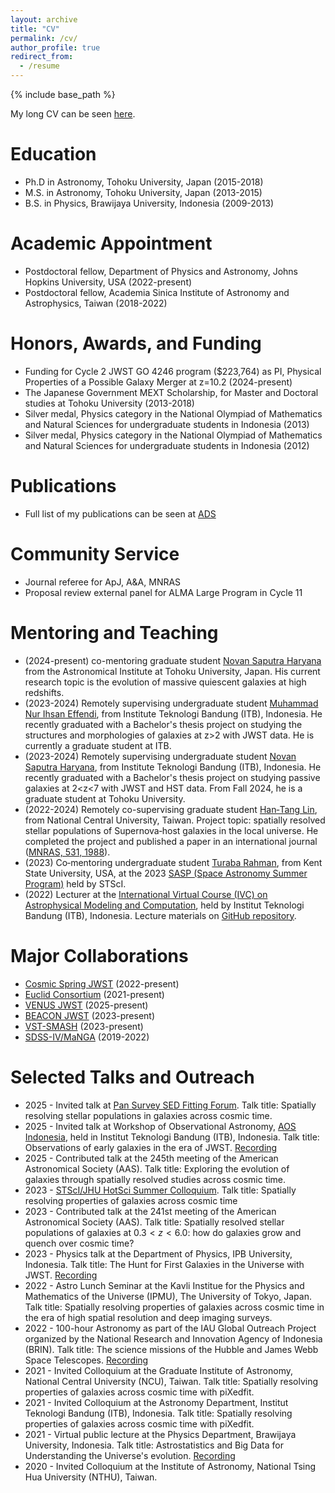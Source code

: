 ```yaml
---
layout: archive
title: "CV"
permalink: /cv/
author_profile: true
redirect_from:
  - /resume
---
```


{% include base_path %}

My long CV can be seen [here](https://drive.google.com/file/d/1M-F0Tlh15RFBuy9yM64ko_7d5pRf7XI1/view?usp=sharing).

Education
======
* Ph.D in Astronomy, Tohoku University, Japan (2015-2018)
* M.S. in Astronomy, Tohoku University, Japan (2013-2015)
* B.S. in Physics, Brawijaya University, Indonesia (2009-2013)

Academic Appointment
======
* Postdoctoral fellow, Department of Physics and Astronomy, Johns Hopkins University, USA (2022-present)
* Postdoctoral fellow, Academia Sinica Institute of Astronomy and Astrophysics, Taiwan (2018-2022)

Honors, Awards, and Funding
======
* Funding for Cycle 2 JWST GO 4246 program ($223,764) as PI, Physical Properties of a Possible Galaxy Merger at z=10.2 (2024-present)
* The Japanese Government MEXT Scholarship, for Master and Doctoral studies at Tohoku University (2013-2018)
* Silver medal, Physics category in the National Olympiad of Mathematics and Natural Sciences for undergraduate students in Indonesia (2013)
* Silver medal, Physics category in the National Olympiad of Mathematics and Natural Sciences for undergraduate students in Indonesia (2012)

Publications
======
* Full list of my publications can be seen at [ADS](https://ui.adsabs.harvard.edu/search/p_=0&q=author%3A%22Abdurro'uf%22&sort=date%20desc%2C%20bibcode%20desc)

Community Service
======
* Journal referee for ApJ, A&A, MNRAS
* Proposal review external panel for ALMA Large Program in Cycle 11

Mentoring and Teaching
======
* (2024-present) co-mentoring graduate student [Novan Saputra Haryana](https://www.linkedin.com/in/novansaputra/?originalSubdomain=jp) from the Astronomical Institute at Tohoku University, Japan. His current research topic is the evolution of massive quiescent galaxies at high redshifts.
* (2023-2024) Remotely supervising undergraduate student [Muhammad Nur Ihsan Effendi](https://www.linkedin.com/in/muhammad-nur-ihsan-effendi/?trk=public_profile_browsemap&originalSubdomain=id), from Institute Teknologi Bandung (ITB), Indonesia. He recently graduated with a Bachelor's thesis project on studying the structures and morphologies of galaxies at z>2 with JWST data. He is currently a graduate student at ITB.
* (2023-2024) Remotely supervising undergraduate student [Novan Saputra Haryana](https://www.linkedin.com/in/novansaputra/?originalSubdomain=jp), from Institute Teknologi Bandung (ITB), Indonesia. He recently graduated with a Bachelor's thesis project on studying passive galaxies at 2<z<7 with JWST and HST data. From Fall 2024, he is a graduate student at Tohoku University.
* (2022-2024) Remotely co-supervising graduate student [Han‑Tang Lin](https://www.linkedin.com/in/tylerastro/?locale=en_US), from National Central University, Taiwan. Project topic:
spatially resolved stellar populations of Supernova‑host galaxies in the local universe. He completed the project and published a paper in an international journal ([MNRAS, 531, 1988](https://ui.adsabs.harvard.edu/abs/2024MNRAS.531.1988L/abstract)).
* (2023) Co‑mentoring undergraduate student [Turaba Rahman](https://www.linkedin.com/in/turabarahman/), from Kent State University, USA, at the 2023 [SASP (Space Astronomy Summer Program)](https://www.stsci.edu/opportunities/space-astronomy-summer-program) held by STScI.
* (2022) Lecturer at the [International Virtual Course (IVC) on Astrophysical Modeling and Computation](https://www.as.itb.ac.id/ivcas2022/), held by Institut Teknologi Bandung (ITB), Indonesia. Lecture materials on [GitHub repository](https://github.com/aabdurrouf/ivcitb2022).

Major Collaborations
======
* [Cosmic Spring JWST](https://cosmic-spring.github.io/) (2022-present)
* [Euclid Consortium](https://www.euclid-ec.org/) (2021-present)
* [VENUS JWST](https://ui.adsabs.harvard.edu/abs/2025jwst.prop.6882F/abstract) (2025-present)
* [BEACON JWST](https://beacon-jwst.github.io/index.html) (2023-present)
* [VST-SMASH](https://arxiv.org/abs/2411.09608) (2023-present)
* [SDSS-IV/MaNGA](https://www.sdss4.org/surveys/manga/) (2019-2022)

Selected Talks and Outreach
======
* 2025 - Invited talk at [Pan Survey SED Fitting Forum](https://sites.google.com/view/sed-fitting-forum/home?authuser=0). Talk title: Spatially resolving stellar populations in galaxies across cosmic time.
* 2025 - Invited talk at Workshop of Observational Astronomy, [AOS Indonesia](https://sites.google.com/view/aosindonesia/home?authuser=0), held in Institut Teknologi Bandung (ITB), Indonesia. Talk title: Observations of early galaxies in the era of JWST. [Recording](https://www.youtube.com/watch?v=KQSBUkfbSHE)
* 2025 - Contributed talk at the 245th meeting of the American Astronomical Society (AAS). Talk title: Exploring the evolution of galaxies through spatially resolved studies across cosmic time.
* 2023 - [STScI/JHU HotSci Summer Colloquium](https://www.stsci.edu/contents/events/stsci/2023/august/2023-hotsci-at-jhu-stsci-08-30-23). Talk title: Spatially resolving properties of galaxies across cosmic time
* 2023 - Contributed talk at the 241st meeting of the American Astronomical Society (AAS). Talk title: Spatially resolved stellar populations of galaxies at $0.3<z<6.0$: how do galaxies grow and quench over cosmic time?
* 2023 - Physics talk at the Department of Physics, IPB University, Indonesia. Talk title: The Hunt for First Galaxies in the Universe with JWST. [Recording](https://www.youtube.com/watch?v=D6IXPF-vmzk&t=0s)
* 2022 - Astro Lunch Seminar at the Kavli Institue for the Physics and Mathematics of the Universe (IPMU), The University of Tokyo, Japan. Talk title: Spatially resolving properties of galaxies across cosmic time in the era of high spatial resolution and deep imaging surveys.
* 2022 - 100-hour Astronomy as part of the IAU Global Outreach Project organized by the National Research and Innovation Agency of Indonesia (BRIN). Talk title: The science missions of the Hubble and James Webb Space Telescopes. [Recording](https://youtu.be/pk20TgxSSn4)
* 2021 - Invited Colloquium at the Graduate Institute of Astronomy, National Central University (NCU), Taiwan. Talk title: Spatially resolving properties of galaxies across cosmic time with piXedfit.
* 2021 - Invited Colloquium at the Astronomy Department, Institut Teknologi Bandung (ITB), Indonesia. Talk title: Spatially resolving properties of galaxies across cosmic time with piXedfit.
* 2021 - Virtual public lecture at the Physics Department, Brawijaya University, Indonesia. Talk title: Astrostatistics and Big Data for Understanding the Universe's evolution. [Recording](https://www.youtube.com/watch?v=UlsinoWFCaU)
* 2020 - Invited Colloquium at the Institute of Astronomy, National Tsing Hua University (NTHU), Taiwan.






